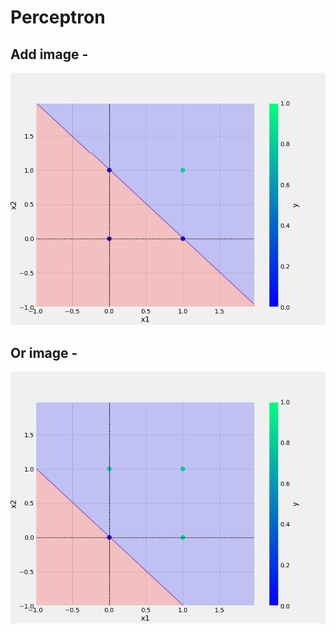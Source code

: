 # Perceptron

## Add image - 
![sample Image](plots/and.png)

## Or image -
![sample Image](plots/or.png)